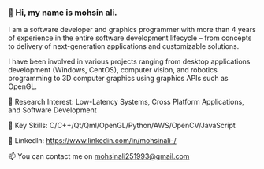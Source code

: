 ### 👋 Hi, my name is mohsin ali.

I am a software developer and graphics programmer with more than 4 years of experience in the entire software development lifecycle – from concepts to delivery of next-generation applications and customizable solutions.

I have been involved in various projects ranging from desktop applications development (Windows, CentOS), computer vision, and robotics programming to 3D computer   graphics using graphics APIs such as OpenGL. 

🌱 Research Interest: Low-Latency Systems, Cross Platform Applications, and Software Development

🔭 Key Skills: C/C++/Qt/Qml/OpenGL/Python/AWS/OpenCV/JavaScript

💬 LinkedIn: https://www.linkedin.com/in/mohsinali-/

📫 You can contact me on mohsinali251993@gmail.com

<!--
**mohsinarf/mohsinarf** is a ✨ _special_ ✨ repository because its `README.md` (this file) appears on your GitHub profile.

Here are some ideas to get you started:

- 🔭 I’m currently working on ...
- 🌱 I’m currently learning ...
- 👯 I’m looking to collaborate on ...
- 🤔 I’m looking for help with ...
- 💬 Ask me about ...
- 📫 How to reach me: ...
- 😄 Pronouns: ...
- ⚡ Fun fact: ...
-->
